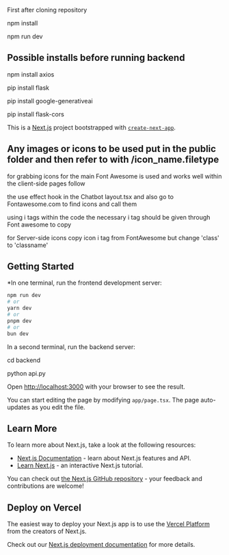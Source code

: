 First after cloning repository 

npm install

npm run dev


## Possible installs before running backend

npm install axios


pip install flask 


pip install google-generativeai


pip install flask-cors


This is a [Next.js](https://nextjs.org) project bootstrapped with [`create-next-app`](https://nextjs.org/docs/app/api-reference/cli/create-next-app).

## Any images or icons to be used put in the public folder and then refer to with /icon_name.filetype
for grabbing icons for the main Font Awesome is used and works well within the client-side pages follow

the use effect hook in the Chatbot layout.tsx and also go to Fontawesome.com to find icons and call them

using i tags within the code the necessary i tag should be given through Font awesome to copy

for Server-side icons copy icon i tag from FontAwesome but change 'class' to 'classname' 




## Getting Started

*In one terminal, run the frontend development server:

```bash
npm run dev
# or
yarn dev
# or
pnpm dev
# or
bun dev
```
In a second terminal, run the backend server:

cd backend

python api.py

Open [http://localhost:3000](http://localhost:3000) with your browser to see the result.

You can start editing the page by modifying `app/page.tsx`. The page auto-updates as you edit the file.


## Learn More

To learn more about Next.js, take a look at the following resources:

- [Next.js Documentation](https://nextjs.org/docs) - learn about Next.js features and API.
- [Learn Next.js](https://nextjs.org/learn) - an interactive Next.js tutorial.

You can check out [the Next.js GitHub repository](https://github.com/vercel/next.js) - your feedback and contributions are welcome!

## Deploy on Vercel

The easiest way to deploy your Next.js app is to use the [Vercel Platform](https://vercel.com/new?utm_medium=default-template&filter=next.js&utm_source=create-next-app&utm_campaign=create-next-app-readme) from the creators of Next.js.

Check out our [Next.js deployment documentation](https://nextjs.org/docs/app/building-your-application/deploying) for more details.

